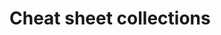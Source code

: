 Cheat sheet collections
================

<!-- WARNING: THIS FILE WAS AUTOGENERATED! DO NOT EDIT! -->
